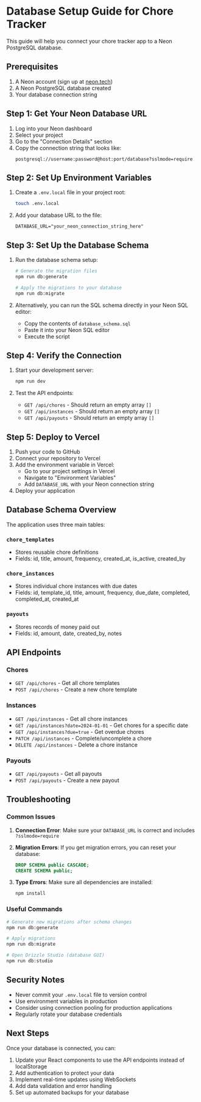 # Database Setup Guide for Chore Tracker

This guide will help you connect your chore tracker app to a Neon PostgreSQL database.

## Prerequisites

1. A Neon account (sign up at [neon.tech](https://neon.tech))
2. A Neon PostgreSQL database created
3. Your database connection string

## Step 1: Get Your Neon Database URL

1. Log into your Neon dashboard
2. Select your project
3. Go to the "Connection Details" section
4. Copy the connection string that looks like:
   ```
   postgresql://username:password@host:port/database?sslmode=require
   ```

## Step 2: Set Up Environment Variables

1. Create a `.env.local` file in your project root:
   ```bash
   touch .env.local
   ```

2. Add your database URL to the file:
   ```env
   DATABASE_URL="your_neon_connection_string_here"
   ```

## Step 3: Set Up the Database Schema

1. Run the database schema setup:
   ```bash
   # Generate the migration files
   npm run db:generate
   
   # Apply the migrations to your database
   npm run db:migrate
   ```

2. Alternatively, you can run the SQL schema directly in your Neon SQL editor:
   - Copy the contents of `database_schema.sql`
   - Paste it into your Neon SQL editor
   - Execute the script

## Step 4: Verify the Connection

1. Start your development server:
   ```bash
   npm run dev
   ```

2. Test the API endpoints:
   - `GET /api/chores` - Should return an empty array `[]`
   - `GET /api/instances` - Should return an empty array `[]`
   - `GET /api/payouts` - Should return an empty array `[]`

## Step 5: Deploy to Vercel

1. Push your code to GitHub
2. Connect your repository to Vercel
3. Add the environment variable in Vercel:
   - Go to your project settings in Vercel
   - Navigate to "Environment Variables"
   - Add `DATABASE_URL` with your Neon connection string
4. Deploy your application

## Database Schema Overview

The application uses three main tables:

### `chore_templates`
- Stores reusable chore definitions
- Fields: id, title, amount, frequency, created_at, is_active, created_by

### `chore_instances`
- Stores individual chore instances with due dates
- Fields: id, template_id, title, amount, frequency, due_date, completed, completed_at, created_at

### `payouts`
- Stores records of money paid out
- Fields: id, amount, date, created_by, notes

## API Endpoints

### Chores
- `GET /api/chores` - Get all chore templates
- `POST /api/chores` - Create a new chore template

### Instances
- `GET /api/instances` - Get all chore instances
- `GET /api/instances?date=2024-01-01` - Get chores for a specific date
- `GET /api/instances?due=true` - Get overdue chores
- `PATCH /api/instances` - Complete/uncomplete a chore
- `DELETE /api/instances` - Delete a chore instance

### Payouts
- `GET /api/payouts` - Get all payouts
- `POST /api/payouts` - Create a new payout

## Troubleshooting

### Common Issues

1. **Connection Error**: Make sure your `DATABASE_URL` is correct and includes `?sslmode=require`

2. **Migration Errors**: If you get migration errors, you can reset your database:
   ```sql
   DROP SCHEMA public CASCADE;
   CREATE SCHEMA public;
   ```

3. **Type Errors**: Make sure all dependencies are installed:
   ```bash
   npm install
   ```

### Useful Commands

```bash
# Generate new migrations after schema changes
npm run db:generate

# Apply migrations
npm run db:migrate

# Open Drizzle Studio (database GUI)
npm run db:studio
```

## Security Notes

- Never commit your `.env.local` file to version control
- Use environment variables in production
- Consider using connection pooling for production applications
- Regularly rotate your database credentials

## Next Steps

Once your database is connected, you can:

1. Update your React components to use the API endpoints instead of localStorage
2. Add authentication to protect your data
3. Implement real-time updates using WebSockets
4. Add data validation and error handling
5. Set up automated backups for your database
